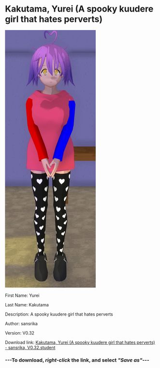 # Kakutama, Yurei (A spooky kuudere girl that hates perverts)

<img src = "https://raw.githubusercontent.com/Arbiter1223/Daigaku-Gurashi-Custom-Students/master/Students/Files/Kakutama%2C%20Yurei%20(A%20spooky%20kuudere%20girl%20that%20hates%20perverts).png">

First Name: Yurei

Last Name: Kakutama

Description: A spooky kuudere girl that hates perverts

Author: sansrika

Version: V0.32

Download link: <a href="https://raw.githubusercontent.com/Arbiter1223/Daigaku-Gurashi-Custom-Students/master/Students/Files/Kakutama%2C%20Yurei%20(A%20spooky%20kuudere%20girl%20that%20hates%20perverts)%20-%20sansrika%2C%20V0.32.student">Kakutama, Yurei (A spooky kuudere girl that hates perverts) - sansrika, V0.32.student</a>

### ---**To download, _right-click_ the link, and select _"Save as"_**---

